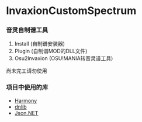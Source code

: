 # InvaxionCustomSpectrum

### 音灵自制谱工具

1. Install (自制谱安装器)
2. Plugin (自制谱MOD的DLL文件)
3. Osu2Invaxion (OSU!MANIA转音灵谱工具)

尚未完工请勿使用

### 项目中使用的库
- [Harmony](https://github.com/pardeike/Harmony/wiki/Utilities)
- [dnlib](https://github.com/0xd4d/dnlib)
- [Json.NET](https://www.newtonsoft.com/json)

